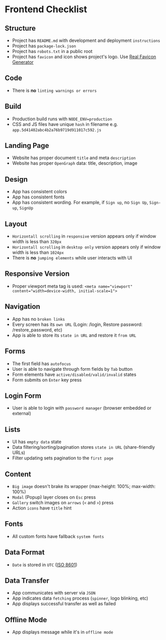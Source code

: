 # Frontend Checklist

## Structure
* Project has `README.md` with development and deployment `instructions`
* Project has `package-lock.json`
* Project has `robots.txt` in a public root
* Project has `favicon` and icon shows project's logo. Use [Real Favicon Generator](https://realfavicongenerator.net/)

## Code
* There is **no** `linting warnings or errors`

## Build
* Production build runs with `NODE_ENV=production`
* CSS and JS files have unique `hash` in filename e.g. `app.5d41402abc4b2a76b9719d911017c592.js`

## Landing Page
* Website has proper document `title` and meta `description`
* Website has proper `OpenGraph` data: title, description, image

## Design
* App has consistent colors
* App has consistent fonts
* App has consistent wording. For example, if `Sign up`, no `Sign Up`, `Sign-up`, `SignUp`

## Layout
* `Horizontall scrolling` in `responsive` version appears only if window width is less than `320px`
* `Horizontall scrolling` in `desktop only` version appears only if window width is less than `1024px`
* There is **no** `jumping elements` while user interacts with UI

## Responsive Version
* Proper viewport meta tag is used: `<meta name="viewport" content="width=device-width, initial-scale=1">`

## Navigation
* App has no `broken links`
* Every screen has its `own URL` (Login: /login, Restore password: /restore_password, etc)
* App is able to store its `state in URL` and restore it `from URL`

## Forms
* The first field has `autofocus`
* User is able to navigate through form fields by `Tab` button
* Form elements have `active/disabled/valid/invalid` states
* Form submits on `Enter` key press

## Login Form
* User is able to login with `password manager` (browser embedded or external)

## Lists
* UI has `empty data` state
* Data filtering/sorting/pagination stores `state in URL` (share-friendly URLs)
* Filter updating sets pagination to the `first page`

## Content
* `Big image` doesn't brake its wrapper (max-height: 100%; max-width: 100%)
* `Modal` (Popup) layer closes on `Esc` press
* `Gallery` switch images on `arrows` (`<` and `>`) press
* Action `icons` have `title` hint

## Fonts
* All custom fonts have fallback `system fonts`

## Data Format
* `Date` is stored in `UTC` ([ISO 8601](https://en.wikipedia.org/wiki/ISO_8601))

## Data Transfer
* App communicates with server via `JSON`
* App indicates data `fetching` process (`spinner`, logo blinking, etc)
* App displays successful transfer as well as failed

## Offline Mode
* App displays message while it's in `offline mode`
